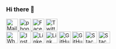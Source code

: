 ### Hi there 👋
<a href="mailto:amalshibusocial@gmail.com"><img alt="Mail" title="Mail" height="32" width="32" src="https://github.com/TheAmalShibu2/TheAmalShibu2/blob/master/icons/gmail.svg">
<a href="tel:9539774533"><img alt="phone" title="Call" height="32" width="32" src="https://github.com/TheAmalShibu2/TheAmalShibu2/blob/master/icons/phone.png"> 
<a href="https://www.facebook.com/amalshibu.kuriakose"><img alt="Facebook" title="Facebook" height="32" width="32" src="https://github.com/TheAmalShibu2/TheAmalShibu2/blob/master/icons/facebook.svg"></a>
<a href="https://twitter.com/TheAmalShibu"><img alt="Twitter" title="Twitter" height="32" width="32" src="https://github.com/TheAmalShibu2/TheAmalShibu2/blob/master/icons/twitter.svg"></a>  
<a href="https://wa.me/message/K57DCQU5WVN6G1"><img alt="WhatsApp" title="WhatsApp" height="32" width="32" src="https://github.com/TheAmalShibu2/TheAmalShibu2/blob/master/icons/whatsapp.svg"></a>
<a href="https://instagram.com/theamalshibu"><img alt="Instagram" title="Instagram" height="32" width="32" src="https://github.com/TheAmalShibu2/TheAmalShibu2/blob/master/icons/instagram.svg"></a>
<a href="https://www.linkedin.com/in/amalshibu"><img alt="Linkedin" title="Linkedin" height="32" width="32" src="https://github.com/TheAmalShibu2/TheAmalShibu2/blob/master/icons/linkedin.svg"></a>
<a href="http://amalshibu.me"><img alt="Link" title="AmalShibu.me" height="32" width="32" src="https://github.com/TheAmalShibu2/TheAmalShibu2/blob/master/icons/link.png"></a>
<a href="https://github.com/TheAmalShibu2"><img alt="GitHub" title="GitHub" height="32" width="32" src="https://github.com/TheAmalShibu2/TheAmalShibu2/blob/master/icons/github.svg"></a>
<a href="https://github.com/TheAmalShibu2"><img alt="GitHub" title="GitHub" height="32" width="32" src="https://github.com/TheAmalShibu2/TheAmalShibu2/blob/master/icons/github-octocat.svg"></a>
<a href="https://stackoverflow.com/users/13870702/amal-shibu"><img alt="Stackoverflow" title="Stackoverflow" height="32" width="32" src="https://github.com/TheAmalShibu2/TheAmalShibu2/blob/master/icons/stackoverflow.svg"></a>
<a href="https://stackexchange.com/users/19003621/amal-shibu"><img alt="Stackexchange" title="Stackexchange" height="32" width="32" src="https://github.com/TheAmalShibu2/TheAmalShibu2/blob/master/icons/stackexchange.svg"></a>
<!--
**TheAmalShibu2/TheAmalShibu2** is a ✨ _special_ ✨ repository because its `README.md` (this file) appears on your GitHub profile.


Here are some ideas to get you started:

- 🔭 I’m currently working on ...
- 🌱 I’m currently learning ...
- 👯 I’m looking to collaborate on ...
- 🤔 I’m looking for help with ...
- 💬 Ask me about ...
- 📫 How to reach me: ...
- 😄 Pronouns: ...
- ⚡ Fun fact: ...
-->

